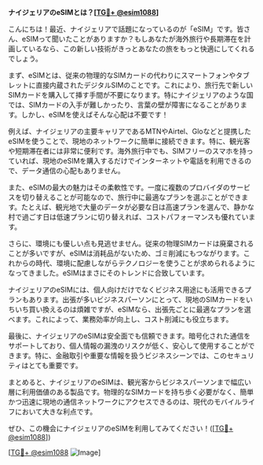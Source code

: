 **ナイジェリアのeSIMとは？[[TG💪+ @esim1088](https://t.me/s/esim1088)]**

こんにちは！最近、ナイジェリアで話題になっているのが「eSIM」です。皆さん、eSIMって聞いたことがありますか？もしあなたが海外旅行や長期滞在を計画しているなら、この新しい技術がきっとあなたの旅をもっと快適にしてくれるでしょう。

まず、eSIMとは、従来の物理的なSIMカードの代わりにスマートフォンやタブレットに直接内蔵されたデジタルSIMのことです。これにより、旅行先で新しいSIMカードを購入して挿す手間が不要になります。特にナイジェリアのような国では、SIMカードの入手が難しかったり、言葉の壁が障害になることがあります。しかし、eSIMを使えばそんな心配は不要です！

例えば、ナイジェリアの主要キャリアであるMTNやAirtel、Gloなどと提携したeSIMを使うことで、現地のネットワークに簡単に接続できます。特に、観光客や短期滞在者には非常に便利です。海外旅行中でも、SIMフリーのスマホを持っていれば、現地のeSIMを購入するだけでインターネットや電話を利用できるので、データ通信の心配もありません。

また、eSIMの最大の魅力はその柔軟性です。一度に複数のプロバイダのサービスを切り替えることが可能なので、旅行中に最適なプランを選ぶことができます。たとえば、観光地で大量のデータが必要な日は高速プランを選んで、静かな村で過ごす日は低速プランに切り替えれば、コストパフォーマンスも優れています。

さらに、環境にも優しい点も見逃せません。従来の物理SIMカードは廃棄されることが多いですが、eSIMは消耗品がないため、ゴミ削減にもつながります。これからの時代、環境に配慮しながらテクノロジーを使うことが求められるようになってきました。eSIMはまさにそのトレンドに合致しています。

ナイジェリアのeSIMには、個人向けだけでなくビジネス用途にも活用できるプランもあります。出張が多いビジネスパーソンにとって、現地のSIMカードをいちいち買い換えるのは煩雑ですが、eSIMなら、出張先ごとに最適なプランを選べます。これによって、業務効率が向上し、コスト削減にも役立ちます。

最後に、ナイジェリアのeSIMは安全面でも信頼できます。暗号化された通信をサポートしており、個人情報の漏洩のリスクが低く、安心して使用することができます。特に、金融取引や重要な情報を扱うビジネスシーンでは、このセキュリティはとても重要です。

まとめると、ナイジェリアのeSIMは、観光客からビジネスパーソンまで幅広い層に利用価値のある製品です。物理的なSIMカードを持ち歩く必要がなく、簡単かつ迅速に現地の通信ネットワークにアクセスできるのは、現代のモバイルライフにおいて大きな利点です。

ぜひ、この機会にナイジェリアのeSIMを利用してみてください！([[TG💪+ @esim1088](https://t.me/s/esim1088)])

[[TG💪+ @esim1088](https://t.me/s/esim1088) ![Image](https://i.postimg.cc/Y0z9fWf4/image.png)]